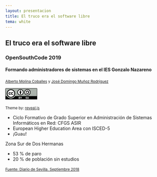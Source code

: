 ```yaml
---
layout: presentacion
title: El truco era el software libre
tema: white
---
```

<section>
	<h2>El truco era el software libre</h2>
	<h3>OpenSouthCode 2019</h3>
	<h4>Formando administradores de sistemas en el IES Gonzalo Nazareno</h4>
		<small>
		<a href="http://albertomolina.wordpress.com">Alberto Molina Coballes</a> y
		<a href="http://www.josedomingo.org">José Domingo Muñoz Rodríguez</a>
		</small>
	<p>
		<a href="http://creativecommons.org/licenses/by-sa/3.0/">
		<img class="plain" src="img/cc_by_sa.png" width="100px" border="0"/></a>
	</p>
	<p><small>Theme by: <a href="http://lab.hakim.se/reveal-js/#/">reveal.js</a></small></p>
</section>

<section>
  <section>
  <ul>
  <li>Ciclo Formativo de Grado Superior en Administración de Sistemas
  Informáticos en Red: CFGS ASIR</li>
  <li>European Higher Education Area con ISCED-5</li>
  <li>¡Guau!</li>
  </ul>
  </section>
  <section
  data-background="img/campus.jpg">
  </section>
  <section data-background="img/panorama.jpg">
  <p>Zona Sur de Dos Hermanas</p>
  <ul>
  <li>53 % de paro</li>
  <li>20 % de población sin estudios</li>
  </ul>
  <div class="footer"><p><small><a href="https://www.diariodesevilla.es/sevilla/pobreza-exclusion-marginalidad-barrios-sevilla_0_1284472134.html">Fuente: Diario de Sevilla. Septiembre 2018</a></small></p></div>
  </section>
</section>
